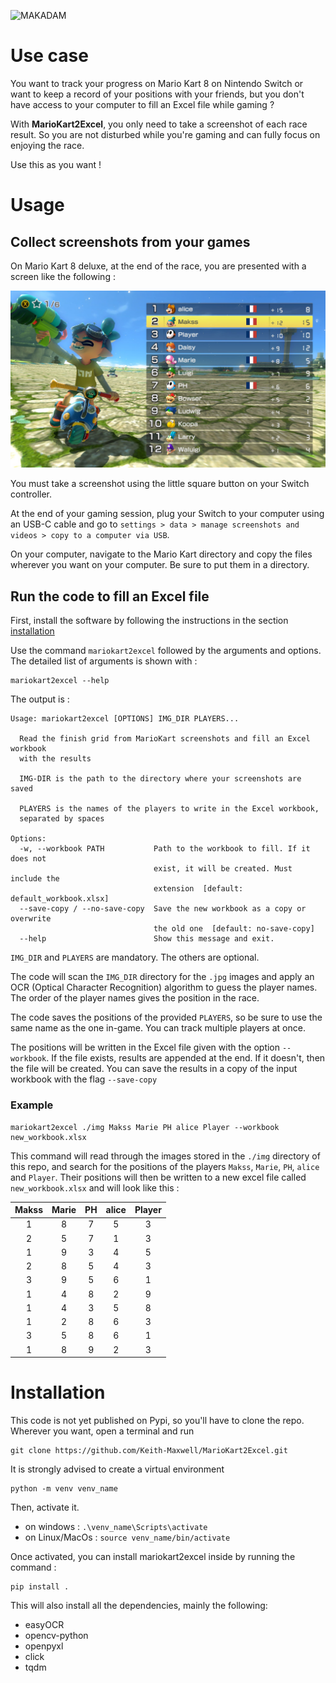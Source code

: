 ![MAKADAM](<https://socialify.git.ci/Keith-Maxwell/MAKADAM/image?description=1&descriptionEditable=MarioKartDataMiner%20(MAKADAM)%20uses%20Optical%20Character%20Recognition%20to%20get%20data%20from%20Mario%20Kart%20screenshots&font=Inter&issues=1&language=1&logo=https%3A%2F%2F1.bp.blogspot.com%2F-GZl7vDxEWIM%2FWUaVEfHpx_I%2FAAAAAAABM-c%2FIgHT-DryPLoouFVIaqNI3ZZgjrBZy0UcQCLcBGAs%2Fs1600%2F600px-MK8_Deluxe_Art_-_Mario_%252528transparent%252529.png&owner=1&pattern=Charlie%20Brown&pulls=1&stargazers=1&theme=Dark>)

# Use case

You want to track your progress on Mario Kart 8 on Nintendo Switch or want to keep a record of your positions with your friends, but you don't have access to your computer to fill an Excel file while gaming ?

With **MarioKart2Excel**, you only need to take a screenshot of each race result. So you are not disturbed while you're gaming and can fully focus on enjoying the race.

Use this as you want !

# Usage

## Collect screenshots from your games

On Mario Kart 8 deluxe, at the end of the race, you are presented with a screen like the following :

![results](img\2021051322255500_s.jpg)

You must take a screenshot using the little square button on your Switch controller.

At the end of your gaming session, plug your Switch to your computer using an USB-C cable and go to `settings > data > manage screenshots and videos > copy to a computer via USB`.

On your computer, navigate to the Mario Kart directory and copy the files wherever you want on your computer. Be sure to put them in a directory.

## Run the code to fill an Excel file

First, install the software by following the instructions in the section [installation](#installation)

Use the command `mariokart2excel` followed by the arguments and options.
The detailed list of arguments is shown with :

```
mariokart2excel --help
```

The output is :

```
Usage: mariokart2excel [OPTIONS] IMG_DIR PLAYERS...

  Read the finish grid from MarioKart screenshots and fill an Excel workbook
  with the results

  IMG-DIR is the path to the directory where your screenshots are saved

  PLAYERS is the names of the players to write in the Excel workbook,
  separated by spaces

Options:
  -w, --workbook PATH           Path to the workbook to fill. If it does not
                                exist, it will be created. Must include the
                                extension  [default: default_workbook.xlsx]
  --save-copy / --no-save-copy  Save the new workbook as a copy or overwrite
                                the old one  [default: no-save-copy]
  --help                        Show this message and exit.
```

`IMG_DIR` and `PLAYERS` are mandatory. The others are optional.

The code will scan the `IMG_DIR` directory for the `.jpg` images and apply an OCR (Optical Character Recognition) algorithm to guess the player names. The order of the player names gives the position in the race.

The code saves the positions of the provided `PLAYERS`, so be sure to use the same name as the one in-game. You can track multiple players at once.

The positions will be written in the Excel file given with the option `--workbook`. If the file exists, results are appended at the end. If it doesn't, then the file will be created. You can save the results in a copy of the input workbook with the flag `--save-copy`

### Example

```
mariokart2excel ./img Makss Marie PH alice Player --workbook new_workbook.xlsx
```

This command will read through the images stored in the `./img` directory of this repo, and search for the positions of the players `Makss`, `Marie`, `PH`, `alice` and `Player`. Their positions will then be written to a new excel file called `new_workbook.xlsx` and will look like this :

| Makss | Marie | PH  | alice | Player |
| :---: | :---: | :-: | :---: | :----: |
|   1   |   8   |  7  |   5   |   3    |
|   2   |   5   |  7  |   1   |   3    |
|   1   |   9   |  3  |   4   |   5    |
|   2   |   8   |  5  |   4   |   3    |
|   3   |   9   |  5  |   6   |   1    |
|   1   |   4   |  8  |   2   |   9    |
|   1   |   4   |  3  |   5   |   8    |
|   1   |   2   |  8  |   6   |   3    |
|   3   |   5   |  8  |   6   |   1    |
|   1   |   8   |  9  |   2   |   3    |

# Installation

This code is not yet published on Pypi, so you'll have to clone the repo. Wherever you want, open a terminal and run

```
git clone https://github.com/Keith-Maxwell/MarioKart2Excel.git
```

It is strongly advised to create a virtual environment

```
python -m venv venv_name
```

Then, activate it.

- on windows : `.\venv_name\Scripts\activate`
- on Linux/MacOs : `source venv_name/bin/activate`

Once activated, you can install mariokart2excel inside by running the command :

```
pip install .
```

This will also install all the dependencies, mainly the following:

- easyOCR
- opencv-python
- openpyxl
- click
- tqdm
